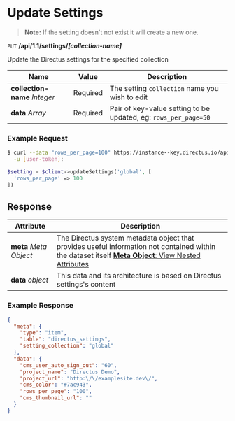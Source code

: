 # Update Settings

> **Note:** If the setting doesn't not exist it will create a new one.

<span class="request">`PUT` **/api/1.1/settings/_[collection-name]_**</span>

<span class="description">Update the Directus settings for the specified collection</span>

<span class="arguments">Name</span> | Value | Description
--------|-----|------------
**collection-name** _Integer_ | <span class="required">Required</span> | The setting `collection` name you wish to edit
**data** _Array_ | <span class="required">Required</span> | Pair of key-value setting to be updated, eg: `rows_per_page=50`

### Example Request

```bash
$ curl --data "rows_per_page=100" https://instance--key.directus.io/api/1.1/settings/global \
  -u [user-token]:
```

```php
$setting = $client->updateSettings('global', [
  'rows_per_page' => 100
])
```

## Response

<span class="attributes">Attribute</span> | Description
--------|------------
**meta** _Meta Object_ | The Directus system metadata object that provides useful information not contained within the dataset itself [**Meta Object**: View Nested Attributes](/overview/objects-model.md#meta-object)
<span class="custom">**data**</span> _object_ | <span class="custom">This data and its architecture is based on Directus settings's content</span>

### Example Response

```json
{
  "meta": {
    "type": "item",
    "table": "directus_settings",
    "setting_collection": "global"
  },
  "data": {
    "cms_user_auto_sign_out": "60",
    "project_name": "Directus Demo",
    "project_url": "http:\/\/examplesite.dev\/",
    "cms_color": "#7ac943",
    "rows_per_page": "100",
    "cms_thumbnail_url": ""
  }
}
```
